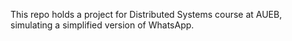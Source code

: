 This repo holds a project for Distributed Systems course at AUEB, simulating a simplified version of WhatsApp.
